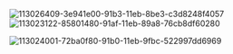 ![113026409-3e941e00-91b3-11eb-8be3-c3d8248f4057](https://user-images.githubusercontent.com/55863344/113144427-6dfc6680-9257-11eb-8d23-6dcf100f7ceb.gif)
![113023122-85801480-91af-11eb-89a8-76cb8df60280](https://user-images.githubusercontent.com/55863344/113145044-27f3d280-9258-11eb-807d-445d3d650fcc.gif)

![113024001-72ba0f80-91b0-11eb-9fbc-522997dd6969](https://user-images.githubusercontent.com/55863344/113144443-718fed80-9257-11eb-9ade-92212b212c19.gif)







